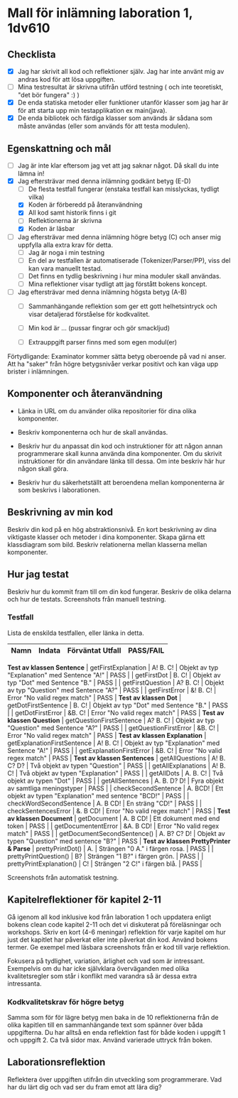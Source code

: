 # Mall för inlämning laboration 1, 1dv610

## Checklista
  - [x] Jag har skrivit all kod och reflektioner själv. Jag har inte använt mig av andras kod för att lösa uppgiften.
  - [ ] Mina testresultat är skrivna utifrån utförd testning ( och inte teoretiskt, "det bör fungera" :) )
  - [x] De enda statiska metoder eller funktioner utanför klasser som jag har är för att starta upp min testapplikation ex main(java).
  - [x] De enda bibliotek och färdiga klasser som används är sådana som måste användas (eller som används för att testa modulen).

## Egenskattning och mål
  - [ ] Jag är inte klar eftersom jag vet att jag saknar något. Då skall du inte lämna in!
  - [x] Jag eftersträvar med denna inlämning godkänt betyg (E-D)
    - [ ] De flesta testfall fungerar (enstaka testfall kan misslyckas, tydligt vilka)
    - [x] Koden är förberedd på återanvändning
    - [x] All kod samt historik finns i git 
    - [ ] Reflektionerna är skrivna
    - [x] Koden är läsbar
  - [ ] Jag eftersträvar med denna inlämning högre betyg (C) och anser mig uppfylla alla extra krav för detta. 
    - [ ] Jag är noga i min testning
    - [ ] En del av testfallen är automatiserade (Tokenizer/Parser/PP), viss del kan vara manuellt testad.
    - [ ] Det finns en tydlig beskrivning i hur mina moduler skall användas. 
    - [ ] Mina reflektioner visar tydligt att jag förstått bokens koncept.
  - [ ] Jag eftersträvar med denna inlämning högsta betyg (A-B) 
    - [ ] Sammanhängande reflektion som ger ett gott helhetsintryck och visar detaljerad förståelse för kodkvalitet.
    - [ ] Min kod är ... (pussar fingrar och gör smackljud)
    - [ ] Extrauppgift parser finns med som egen modul(er)


Förtydligande: Examinator kommer sätta betyg oberoende på vad ni anser. Att ha "saker" från högre betygsnivåer verkar positivt och kan väga upp brister i inlämningen.

## Komponenter och återanvändning
 * Länka in URL om du använder olika repositorier för dina olika komponenter. 
 
 * Beskriv komponenterna och hur de skall användas.

 * Beskriv hur du anpassat din kod och instruktioner för att någon annan programmerare skall kunna använda dina komponenter. Om du skrivit instruktioner för din användare länka till dessa. Om inte beskriv här hur någon skall göra. 

 * Beskriv hur du säkerhetställt att beroendena mellan komponenterna är som beskrivs i laborationen. 

## Beskrivning av min kod
Beskriv din kod på en hög abstraktionsnivå. En kort beskrivning av dina viktigaste klasser och metoder i dina komponenter. Skapa gärna ett klassdiagram som bild. Beskriv relationerna mellan klasserna mellan komponenter.

## Hur jag testat
Beskriv hur du kommit fram till om din kod fungerar. Beskriv de olika delarna och hur de testats. Screenshots från manuell testning.

### Testfall
Lista de enskilda testfallen, eller länka in detta.

| Namn      | Indata | Förväntat Utfall | PASS/FAIL |
| --------- | ------ | ---------------- | --------- |
**Test av klassen Sentence**
|       getFirstExplanation |   A! B. C!     |       Objekt av typ "Explanation" med Sentence "A!"        |     PASS      |
|       getFirstDot | B. C!     |      Objekt av typ "Dot" med Sentence "B."  |     PASS      |
|       getFirstQuestion | A? B. C!     |      Objekt av typ "Question" med Sentence "A?"  |     PASS      |
|       getFirstError | &! B. C!     |       Error "No valid regex match"         |     PASS      |
**Test av klassen Dot**
|       getDotFirstSentence | B. C!     |       Objekt av typ "Dot" med Sentence "B."        |     PASS      |
|       getDotFirstError | &B. C!     |        Error "No valid regex match"           |     PASS      |
**Test av klassen Question**
|       getQuestionFirstSentence | A? B. C!     |          Objekt av typ "Question" med Sentence "A?"         |     PASS      |
|       getQuestionFirstError | &B. C!     |           Error "No valid regex match"        |     PASS      |
**Test av klassen Explanation**
|       getExplanationFirstSentence | A! B. C!     |          Objekt av typ "Explanation" med Sentence "A!"         |     PASS      |
|       getExplanationFirstError | &B. C!     |           Error "No valid regex match"        |     PASS      |
**Test av klassen Sentences**
|       getAllQuestions | A! B. C? D?     |           Två objekt av typen "Question"      |     PASS      |
|       getAllExplanations | A! B. C!    |         Två objekt av typen "Explanation"          |     PASS      |
|       getAllDots | A. B. C!    |         Två objekt av typen "Dot"          |     PASS      |
|       getAllSentences | A. B. D? D!  |         Fyra objekt av samtliga meningstyper         |     PASS      |
|       checkSecondSentence | A. BCD!  |         Ett objekt av typen "Explanation" med sentence "BCD!"        |     PASS      |
|       checkWordSecondSentence | A. B CD!  |         En sträng "CD!"       |     PASS      |
|       checkSentencesError | &. B CD!  |         Error "No valid regex match"      |     PASS      |
**Test av klassen Document**
|       getDocument | A. B CD!  |         Ett dokument med end token       |     PASS      |
|       getDocumententError | &A. B CD!  |          Error "No valid regex match"        |     PASS      |
|       getDocumentSecondSentence() | A. B? C? D!  |          Objekt av typen "Question" med sentence "B?"        |     PASS      |
**Test av klassen PrettyPrinter & Parse**
|       prettyPrintDot() | A. |     Strängen "0 A." i färgen rosa.            |     PASS      |
|       prettyPrintQuestion() | B?  |     Strängen "1 B?" i färgen grön.            |     PASS      |
|       prettyPrintExplanation() | C!  |     Strängen "2 C!" i färgen blå.            |     PASS      |









Screenshots från automatisk testning.

## Kapitelreflektioner för kapitel 2-11
Gå igenom all kod inklusive kod från laboration 1 och uppdatera enligt bokens clean code kapitel 2-11 och det vi diskuterat på föreläsningar och workshops. Skriv en kort (4-6 meningar) reflektion för varje kapitel om hur just det kapitlet har påverkat eller inte påverkat din kod. Använd bokens termer. Ge exempel med läsbara screenshots från er kod till varje reflektion. 

Fokusera på tydlighet, variation, ärlighet och vad som är intressant. Exempelvis om du har icke självklara överväganden med olika kvalitetsregler som står i konflikt med varandra så är dessa extra intressanta.

### Kodkvalitetskrav för högre betyg
Samma som för för lägre betyg men baka in de 10 reflektionerna från de olika kapitlen till en sammanhängande text som spänner över båda uppgifterna. Du har alltså en enda reflektion fast för både koden i uppgift 1 och uppgift 2. Ca två sidor max. Använd varierade uttryck från boken. 

## Laborationsreflektion
Reflektera över uppgiften utifrån din utveckling som programmerare. 
Vad har du lärt dig och vad ser du fram emot att lära dig?
